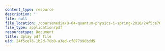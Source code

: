 ```yaml
---
content_type: resource
description: ''
file: null
file_location: /coursemedia/8-04-quantum-physics-i-spring-2016/24f5ce761b2d78b0a3edcf077998bdd5_XDm2cxC-UU.pdf
file_type: application/pdf
resourcetype: Document
title: 3play pdf file
uid: 24f5ce76-1b2d-78b0-a3ed-cf077998bdd5
---
```

